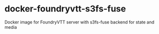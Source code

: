 # docker-foundryvtt-s3fs-fuse
Docker image for FoundryVTT server with s3fs-fuse backend for state and media
